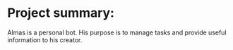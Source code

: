 # Project summary:

Almas is a personal bot. His purpose is to manage tasks and provide useful information to his creator.
